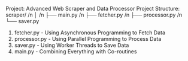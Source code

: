 Project: Advanced Web Scraper and Data Processor
   Project Structure:
       scraper/
   /n       │
   /n       ├── main.py
   /n       ├── fetcher.py
   /n       ├── processor.py
   /n       └── saver.py

1. fetcher.py - Using Asynchronous Programming to Fetch Data
2. processor.py - Using Parallel Programming to Process Data
3. saver.py - Using Worker Threads to Save Data
4. main.py - Combining Everything with Co-routines
